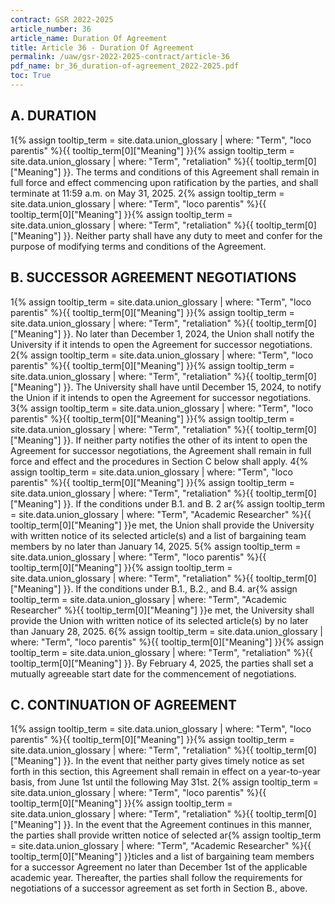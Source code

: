 ```yaml
---
contract: GSR 2022-2025
article_number: 36
article_name: Duration Of Agreement 
title: Article 36 - Duration Of Agreement 
permalink: /uaw/gsr-2022-2025-contract/article-36
pdf_name: br_36_duration-of-agreement_2022-2025.pdf
toc: True
---
```



## A. DURATION

1<span class="tooltip"><span class="tooltip-text">{% assign tooltip_term = site.data.union_glossary | where: "Term", "loco parentis" %}{{ tooltip_term[0]["Meaning"] }}</span></span><span class="tooltip"><span class="tooltip-text">{% assign tooltip_term = site.data.union_glossary | where: "Term", "retaliation" %}{{ tooltip_term[0]["Meaning"] }}</span></span>. The terms and conditions of this Agreement shall remain in full force and effect commencing upon ratification by the parties, and shall terminate at 11:59 a.m. on May 31, 2025.
2<span class="tooltip"><span class="tooltip-text">{% assign tooltip_term = site.data.union_glossary | where: "Term", "loco parentis" %}{{ tooltip_term[0]["Meaning"] }}</span></span><span class="tooltip"><span class="tooltip-text">{% assign tooltip_term = site.data.union_glossary | where: "Term", "retaliation" %}{{ tooltip_term[0]["Meaning"] }}</span></span>. Neither party shall have any duty to meet and confer for the purpose of modifying terms and conditions of the Agreement.

## B. SUCCESSOR AGREEMENT NEGOTIATIONS

1<span class="tooltip"><span class="tooltip-text">{% assign tooltip_term = site.data.union_glossary | where: "Term", "loco parentis" %}{{ tooltip_term[0]["Meaning"] }}</span></span><span class="tooltip"><span class="tooltip-text">{% assign tooltip_term = site.data.union_glossary | where: "Term", "retaliation" %}{{ tooltip_term[0]["Meaning"] }}</span></span>. No later than December 1, 2024, the Union shall notify the University if it intends to open the Agreement for successor negotiations.
2<span class="tooltip"><span class="tooltip-text">{% assign tooltip_term = site.data.union_glossary | where: "Term", "loco parentis" %}{{ tooltip_term[0]["Meaning"] }}</span></span><span class="tooltip"><span class="tooltip-text">{% assign tooltip_term = site.data.union_glossary | where: "Term", "retaliation" %}{{ tooltip_term[0]["Meaning"] }}</span></span>. The University shall have until December 15, 2024, to notify the Union if it intends to open the Agreement for successor negotiations.
3<span class="tooltip"><span class="tooltip-text">{% assign tooltip_term = site.data.union_glossary | where: "Term", "loco parentis" %}{{ tooltip_term[0]["Meaning"] }}</span></span><span class="tooltip"><span class="tooltip-text">{% assign tooltip_term = site.data.union_glossary | where: "Term", "retaliation" %}{{ tooltip_term[0]["Meaning"] }}</span></span>. If neither party notifies the other of its intent to open the Agreement for successor negotiations, the Agreement shall remain in full force and effect and the procedures in Section C below shall apply.
4<span class="tooltip"><span class="tooltip-text">{% assign tooltip_term = site.data.union_glossary | where: "Term", "loco parentis" %}{{ tooltip_term[0]["Meaning"] }}</span></span><span class="tooltip"><span class="tooltip-text">{% assign tooltip_term = site.data.union_glossary | where: "Term", "retaliation" %}{{ tooltip_term[0]["Meaning"] }}</span></span>. If the conditions under B.1. and B. 2 <span class="tooltip">ar<span class="tooltip-text">{% assign tooltip_term = site.data.union_glossary | where: "Term", "Academic Researcher" %}{{ tooltip_term[0]["Meaning"] }}</span></span>e met, the Union shall provide the University with written notice of its selected article(s) and a list of bargaining team members by no later than January 14, 2025.
5<span class="tooltip"><span class="tooltip-text">{% assign tooltip_term = site.data.union_glossary | where: "Term", "loco parentis" %}{{ tooltip_term[0]["Meaning"] }}</span></span><span class="tooltip"><span class="tooltip-text">{% assign tooltip_term = site.data.union_glossary | where: "Term", "retaliation" %}{{ tooltip_term[0]["Meaning"] }}</span></span>. If the conditions under B.1., B.2., and B.4. <span class="tooltip">ar<span class="tooltip-text">{% assign tooltip_term = site.data.union_glossary | where: "Term", "Academic Researcher" %}{{ tooltip_term[0]["Meaning"] }}</span></span>e met, the University shall provide the Union with written notice of its selected article(s) by no later than January 28, 2025.
6<span class="tooltip"><span class="tooltip-text">{% assign tooltip_term = site.data.union_glossary | where: "Term", "loco parentis" %}{{ tooltip_term[0]["Meaning"] }}</span></span><span class="tooltip"><span class="tooltip-text">{% assign tooltip_term = site.data.union_glossary | where: "Term", "retaliation" %}{{ tooltip_term[0]["Meaning"] }}</span></span>. By February 4, 2025, the parties shall set a mutually agreeable start date for the commencement of negotiations.

## C. CONTINUATION OF AGREEMENT

1<span class="tooltip"><span class="tooltip-text">{% assign tooltip_term = site.data.union_glossary | where: "Term", "loco parentis" %}{{ tooltip_term[0]["Meaning"] }}</span></span><span class="tooltip"><span class="tooltip-text">{% assign tooltip_term = site.data.union_glossary | where: "Term", "retaliation" %}{{ tooltip_term[0]["Meaning"] }}</span></span>. In the event that neither party gives timely notice as set forth in this section, this Agreement shall remain in effect on a year-to-year basis, from June 1st until the following May 31st.
2<span class="tooltip"><span class="tooltip-text">{% assign tooltip_term = site.data.union_glossary | where: "Term", "loco parentis" %}{{ tooltip_term[0]["Meaning"] }}</span></span><span class="tooltip"><span class="tooltip-text">{% assign tooltip_term = site.data.union_glossary | where: "Term", "retaliation" %}{{ tooltip_term[0]["Meaning"] }}</span></span>. In the event that the Agreement continues in this manner, the parties shall provide written notice of selected <span class="tooltip">ar<span class="tooltip-text">{% assign tooltip_term = site.data.union_glossary | where: "Term", "Academic Researcher" %}{{ tooltip_term[0]["Meaning"] }}</span></span>ticles and a list of bargaining team members for a successor Agreement no later than December 1st of the applicable academic year. Thereafter, the parties shall follow the requirements for negotiations of a successor agreement as set forth in Section B., above.
